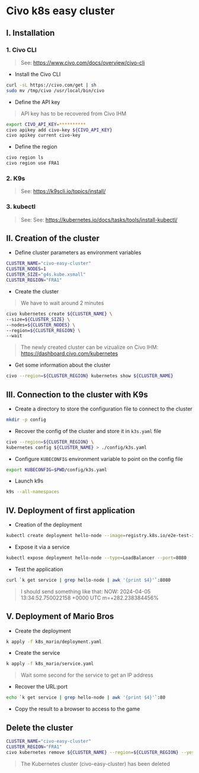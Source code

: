 # Civo k8s easy cluster

## I. Installation
### 1. Civo CLI
> See: https://www.civo.com/docs/overview/civo-cli
- Install the Civo CLI
```sh
curl -sL https://civo.com/get | sh
sudo mv /tmp/civo /usr/local/bin/civo
```
- Define the API key
> API key has to be recovered from Civo IHM
```sh
export CIVO_API_KEY=**********
civo apikey add civo-key ${CIVO_API_KEY}
civo apikey current civo-key
```
- Define the region
```sh
civo region ls
civo region use FRA1
```

### 2. K9s
> See: https://k9scli.io/topics/install/

### 3. kubectl
> See: See: https://kubernetes.io/docs/tasks/tools/install-kubectl/

## II. Creation of the cluster
- Define cluster parameters as environment variables
```sh
CLUSTER_NAME="civo-easy-cluster"
CLUSTER_NODES=1
CLUSTER_SIZE="g4s.kube.xsmall"
CLUSTER_REGION="FRA1"
```
- Create the cluster
> We have to wait around 2 minutes
```sh
civo kubernetes create ${CLUSTER_NAME} \
--size=${CLUSTER_SIZE} \
--nodes=${CLUSTER_NODES} \
--region=${CLUSTER_REGION} \
--wait
```
> The newly created cluster can be vizualize on Civo IHM: https://dashboard.civo.com/kubernetes
- Get some information about the cluster
```sh
civo --region=${CLUSTER_REGION} kubernetes show ${CLUSTER_NAME}
```

## III. Connection to the cluster with **K9s**
- Create a directory to store the configuration file to connect to the cluster
```sh
mkdir -p config
```
- Recover the config of the cluster and store it in `k3s.yaml` file
```sh
civo --region=${CLUSTER_REGION} \
kubernetes config ${CLUSTER_NAME} > ./config/k3s.yaml
```
- Configure `KUBECONFIG` environment variable to point on the config file
```sh
export KUBECONFIG=$PWD/config/k3s.yaml
```
- Launch k9s
```sh
k9s --all-namespaces
```

## IV. Deployment of first application
- Creation of the deployment
```sh
kubectl create deployment hello-node --image=registry.k8s.io/e2e-test-images/agnhost:2.39 -- /agnhost netexec --http-port=8080
```
- Expose it via a service
```sh
kubectl expose deployment hello-node --type=LoadBalancer --port=8080
```
- Test the application
```sh
curl `k get service | grep hello-node | awk '{print $4}'`:8080
```
> I should send something like that:
> NOW: 2024-04-05 13:34:52.750022158 +0000 UTC m=+282.238384456%

## V. Deployment of Mario Bros
- Create the deployment
```sh
k apply -f k8s_mario/deployment.yaml
```
- Create the service
```sh
k apply -f k8s_mario/service.yaml
```
> Wait some second for the service to get an IP address
- Recover the URL:port
```sh
echo `k get service | grep hello-node | awk '{print $4}'`:80
```
- Copy the result to a browser to access to the game

## Delete the cluster
```sh
CLUSTER_NAME="civo-easy-cluster"
CLUSTER_REGION="FRA1"
civo kubernetes remove ${CLUSTER_NAME} --region=${CLUSTER_REGION} --yes
```
> The Kubernetes cluster (civo-easy-cluster) has been deleted